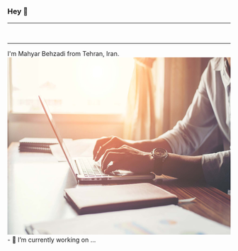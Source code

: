 ### Hey 👋

<!--
**MahyarNV/MahyarNV** is a ✨ _special_ ✨ repository because its `README.md` (this file) appears on your GitHub profile.

Here are some ideas to get you started:

- 🔭 I’m currently working on ...
- 🌱 I’m currently learning ...
- 👯 I’m looking to collaborate on ...
- 🤔 I’m looking for help with ...
- 💬 Ask me about ...
- 📫 How to reach me: ...
- 😄 Pronouns: ...
- ⚡ Fun fact: ...
-->
<hr>
<div align="center">
<a href="https://discord.com/invite/aHXATxBuAh"><img src='https://img.shields.io/badge/Discord-Server-868fff?logo=discord' alt='' /></a>
<a href="https://open.spotify.com/user/4dacsxdn159mkuupzcpji5h8a?si=48c2b86c310844fd"><img src='https://img.shields.io/badge/Spotify-Account-868fff?logo=spotify' alt='' /></a>
<a href="https://twitter.com/CautiousNV"><img src='https://img.shields.io/badge/Twitter-Account-868fff?logo=twitter' alt='' /></a>
</div>
<hr>
I'm Mahyar Behzadi from Tehran, Iran.
<div align="center">
<img src="https://github.com/MahyarNV/MahyarNV/blob/8b4377c2c701de28e992f90b1d8d60c84af61aed/media/working.jpg" height="400" />
</div>
- 🔭 I’m currently working on ...